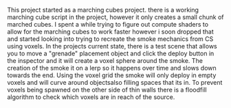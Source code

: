 This project started as a marching cubes project. there is a working marching cube script in the project, however it only creates a small chunk of marched cubes.
I spent a while trying to figure out compute shaders to allow for the marching cubes to work faster however i soon dropped that and started looking into trying to recreate
the smoke mechanics from CS using voxels. In the projects current state, there is a test scene that allows you to move a "grenade" placement object and click the deploy button in the inspector
and it will create a voxel sphere around the smoke. The creation of the smoke it on a lerp so it happens over time and slows down towards the end.
Using the voxel grid the smoke will only deploy in empty voxels and will curve around objectsalso filling spaces that its in. To prevent voxels being spawned on the other side of thin walls
there is a floodfill algorithm to check which voxels are in reach of the source.
